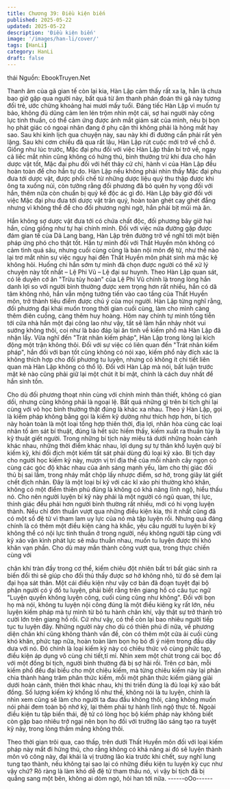 ```yaml
---
title: Chương 39: Điều kiện biến
published: 2025-05-22
updated: 2025-05-22
description: 'Điều kiện biến'
image: '/images/han-li/cover/'
tags: [HanLi]
category: HanLi
draft: false
---
```


thái
Nguồn: EbookTruyen.Net

Thanh âm của gã gian tế còn lại kia, Hàn Lập cảm thấy rất xa lạ,
hẳn là chưa bao giờ gặp qua người này, bất quá từ âm thanh
phán đoán thì gã này tương đối trẻ, ước chừng khoảng hai mươi
mấy tuổi.
Đáng tiếc Hàn Lập vì muốn tự bảo, không đủ dũng cảm len lén
trộm nhìn một cái, sợ hai người này công lực tinh thuần, có thể
cảm ứng được ánh mắt giám sát của mình, nếu bị bọn họ phát
giác có ngoại nhân đang ở phụ cận thì không phải là hỏng mất
hay sao.
Sau khi kinh lịch qua chuyện này, sau này khi đi đường cần phải
rất yên lặng.
Sau khi cơm chiều đã qua rất lâu, Hàn Lập rút cuộc mới trở về
chỗ ở.
Giống như lúc trước, Mặc đại phu đối với việc Hàn Lập thần bí trở
về, ngay cả liếc mắt nhìn cũng không có hứng thú, bình thường
trừ khi đưa cho hắn dược vật tốt, Mặc đại phu đối với hết thảy cử
chỉ, hành vi của Hàn Lập đều hoàn toàn để cho hắn tự do.
Hàn Lập nếu không phải nhìn thấy Mặc đại phu đưa tới dược vật,
được phối chế từ những dược liệu quý thu thập được khi ông ta
xuống núi, còn tưởng rằng đối phương đã bỏ quên hy vọng đối
với hắn, thêm nữa còn chuẩn bị quỷ kế độc ác gì đó.
Hàn Lập bây giờ đối với việc Mặc đại phu đưa tới dược vật trân
quý, hoàn toàn ghét cay ghét đắng nhưng vì không thể để cho đối
phương nghi ngờ, hắn phải bịt mũi mà ăn.

Hắn không sợ dược vật đưa tới có chứa chất độc, đối phương
bây giờ hại hắn, cũng giống như tự hại chính mình.
Đối với việc nửa đường gặp được đám gian tế của Dã Lang bang,
Hàn Lập trên đường trở về nghĩ tới một biện pháp ứng phó cho
thật tốt.
Hắn tự mình đối với Thất Huyền môn không có cảm tình quá sâu,
nhưng cuối cùng cũng là bán nội môn đệ tử, như thế nào lại trơ
mắt nhìn sự việc nguy hại đến Thất Huyền môn phát sinh mà mặc
kệ không hỏi.
Huống chi hắn sớm tự mình đã chọn được người có thể xử lý
chuyện này tốt nhất – Lệ Phi Vũ – Lệ đại sư huynh.
Theo Hàn Lập quan sát, có lẽ duyên cớ ăn "Trừu tủy hoàn" của
Lệ Phi Vũ chính là trong lòng hắn danh lợi so với người bình
thường được xem trọng hơn rất nhiều, hắn có dã tâm không nhỏ,
hắn vẫn mộng tưởng tiến vào cao tầng của Thất Huyền môn, trở
thành tiêu điểm được chú ý của mọi người.
Hàn Lập từng nghĩ rằng, đối phương đại khái muốn trong thời
gian cuối cùng, làm cho mình càng thêm điên cuồng, càng thêm
huy hoàng.
Hôm nay chính tự mình tống tiễn tới cửa nhà hắn một đại công
lao như vậy, tất sẽ làm hắn nhảy nhót vui sướng không thôi, coi
như là báo đáp lại ân tình về kiếm phổ mà Hàn Lập đã nhận lấy.
Vừa nghĩ đến "Trát nhãn kiếm pháp", Hàn Lập trong lòng lại kích
động một trận không thôi.
Đối với sự việc có liên quan đến "Trát nhãn kiếm pháp", hắn đối
với bạn tốt cũng không có nói xạo, kiếm phổ này đích xác là
không thích hợp cho đối phương tu luyện, nhưng có không ít chi
tiết liên quan mà Hàn Lập không có thổ lộ.
Đối với Hàn Lập mà nói, bất luận trước mặt kẻ nào cũng phải giữ
lại một chút ít bí mật, chính là cách duy nhất để hắn sinh tồn.

Cho dù đối phương thoạt nhìn cùng với chính mình thân thiết,
không có gian dối, nhưng cũng không phải là ngoại lệ.
Bất quá những gì trên bí tịch ghi lại cùng với võ học bình thường
thật đúng là khác xa nhau.
Theo ý Hàn Lập, gọi là kiếm pháp không bằng gọi là kiếm kỹ
dường như thích hợp hơn, bí tịch này hoàn toàn là một loại tổng
hợp thiên thời, địa lợi, nhân hòa cùng các loại nhân tố ám sát bí
thuật, đúng là hết sức hiếm thấy, kiếm xuất ra thuần túy là kỹ
thuật giết người.
Trong những bí tịch này miêu tả dưới những hoàn cảnh khác
nhau, những thời điểm khác nhau, lợi dụng sự tự thân khổ luyện
quỷ bí kiếm kỹ, khi đối địch một kiếm tất sát phải dùng đủ loại kỹ
xảo.
Bí tịch dạy cho người học kiếm kỹ này, mượn vị trí địa thế của mỗi
nhành cây ngọn cỏ cùng các góc độ khác nhau của ánh sáng
mạnh yếu, làm cho thị giác đối thủ bị sai lầm, trong nháy mắt chộp
lấy nhược điểm, sơ hở, trong giây lát giết chết địch nhân.
Đây là một loại bí kỹ với các kĩ xảo phi thường khó khăn, không
có một điểm thiên phú đúng là không có khả năng lĩnh ngộ, hiểu
thấu nó.
Cho nên người luyện bí kỹ này phải là một người có ngũ quan, thị
lực, thính giác đều phải hơn người bình thường rất nhiều, mới có
hi vọng luyện thành.
Nếu chỉ đơn thuần vượt qua những điều kiện kia, thì ít nhất cũng
đã có một số đệ tử vì tham lam uy lực của nó mà tập luyện rồi.
Nhưng quá đáng chính là có thêm một điều kiện càng hà khắc,
yêu cầu người tu luyện bí kỹ không thể có nội lực tinh thuần ở
trong người, nếu không người tập cùng với kỹ xảo vận kình phát
lực sẽ mâu thuẫn nhau, muốn tu luyện được thì khó khăn vạn
phần.
Cho dù may mắn thành công vượt qua, trong thực chiến cùng với

chân khí tràn đầy trong cơ thể, kiếm chiêu đột nhiên bất tri bất
giác sinh ra biến đổi thì sẽ giúp cho đối thủ thấy được sơ hở
không nhỏ, từ đó sẽ đem lại đại họa sát thân.
Một cái điều kiện như vậy cơ bản đã đoạn tuyệt đại bộ phận
người có ý đồ tu luyện, phải biết rằng trên giang hồ có câu tục
ngữ "Luyện quyền không luyện công, cuối cùng cũng như không".
Đối với bọn họ mà nói, không tu luyện nội công đúng là một điều
kiêng kỵ rất lớn, nếu luyện kiếm pháp mà tự mình từ bỏ tu hành
chân khí, vậy thật sự trở thành trò cười lớn trên giang hồ rồi.
Cứ như vậy, có thể còn lại bao nhiêu người tiếp tục tu luyện đây.
Những người này cho dù có thiên phú đi nữa, về phương diện
chân khí cũng không thành vấn đề, còn có thêm một cửa ải cuối
cùng khó khăn, phức tạp nữa, hoàn toàn làm bọn họ bỏ đi ý niệm
trong đầu dây dưa với nó.
Đó chính là loại kiếm kỹ này có chiêu thức vô cùng phức tạp, điều
kiện áp dụng vô cùng chi tiết,tỉ mỉ.
Nhìn xem một chút trong cái bọc đồ với một đống bí tịch, người
bình thường đã bị sợ hãi rồi.
Trên cơ bản, mỗi kiếm phổ đều đại biểu cho một chiêu kiếm, mà
từng chiêu kiếm này lại phân chia thành hàng trăm phân thức
kiếm, mỗi một phân thức kiếm giảng giải dưới hoàn cảnh, thiên
thời khác nhau, khi thi triển đúng là đủ loại kỹ xảo bất đồng.
Số lượng kiếm kỹ khổng lồ như thế, không nói là tu luyện, chính
là nhìn xem cũng sẽ làm cho người ta đau đầu không thôi, càng
không muốn nói phải đem toàn bộ nhớ kỹ, lại thêm phải tự hành
lĩnh ngộ thực tế.
Ngoài điều kiện tu tập biến thái, đệ tử có lòng học bộ kiếm pháp
này không biết còn gặp bao nhiêu trở ngại nên bọn họ đối với
trưởng lão sáng tạo ra tuyệt kỹ này, trong lòng thầm mắng không
thôi.

Theo thời gian trôi qua, cao thấp, trên dưới Thất Huyền môn đối
với loại kiếm pháp này mất đi hứng thú, cho rằng không có khả
năng ai đó sẽ luyện thành môn võ công này, đại khái là vị trưởng
lão kia trước khi chết, suy nghĩ lung tung tạo thành, nếu không tại
sao lại có những điều kiện tu luyện kỳ cục như vậy chứ? Rõ ràng
là làm khó dễ đệ tử tham thấu nó, vì vậy bí tịch đã bị quẳng sang
một bên, không ai dòm ngó, hỏi han tới nữa.
------oOo------
